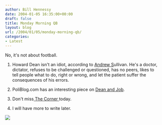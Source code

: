 ```yaml
---
author: Bill Hennessy
date: 2004-01-05 16:35:00+00:00
draft: false
title: Monday Morning QB
layout: blog
url: /2004/01/05/monday-morning-qb/
categories:
- Latest
---
```


No, it's not about football.

1. Howard Dean isn't an idiot, according to [Andrew S](https://www.andrewsullivan.com)ullivan. He's a doctor, dictator, refuses to be challenged or questioned, has no peers, likes to tell people what to do, right or wrong, and let the patient suffer the consequences of his errors.

2. PoliBlog.com has an interesting piece on [Dean and Job](https://www.poliblogger.com).

3. Don't miss[ The Corner ](https://www.nationalreview.com/thecorner/corner.asp)today.

4. I will have more to write later.

![](https://blog.billhennessy.com/aggbug.aspx?PostID=802)

